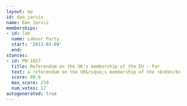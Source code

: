 ```yaml
---
layout: mp
id: dan_jarvis
name: Dan Jarvis
memberships:
- id: lab
  name: Labour Party
  start: '2011-03-09'
  end: 
stances:
- id: PW-1027
  title: Referendum on the UK's membership of the EU — For
  text: a referendum on the UK&rsquo;s membership of the <b>EU</b>
  score: 99.0
  max_score: 250
  num_votes: 17
autogenerated: true
---
```

